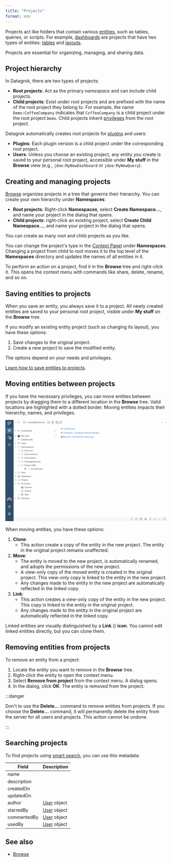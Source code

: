 ```yaml
---
title: "Projects"
format: mdx
---
```


Projects act like folders that contain various [entities](../objects.md), such as tables,
queries, or scripts. For example, [dashboards](dashboard.md) are projects that have two types of entities: [tables](../table.md) and [layouts](../../../visualize/view-layout.md). 

Projects are essential for organizing, managing, and sharing data.

## Project hierarchy

In Datagrok, there are two types of projects:

* **Root projects**: Act as the primary _namespace_ and can include child
  projects.
* **Child projects**: Exist under root projects and are prefixed with the name
  of the root project they belong to. For example, the name `Demo:CoffeeCompany` indicates
  that `CoffeeCompany` is a child project under the root project `Demo`. Child projects inherit [privileges](../../../govern/authorization.md) from the root project.

Datagrok automatically creates root projects for
[plugins](../../../develop/how-to/create-package.md) and users:
* **Plugins**: Each plugin version is a child project under the corresponding
  root project.
* **Users**: Unless you choose an existing project, any entity you create is
  saved to your personal root project, accessible under **My
  stuff** in the **Browse** view (e.g., `jdoe:MyNewDashboard` or `jdoe:MyNewQuery`). 

## Creating and managing projects

[Browse](../../navigation/views/browse.md) organizes projects in a tree
that governs their hierarchy. You can create your own hierarchy under **Namespaces**: 

* **Root projects**: Right-click **Namespaces**, select **Create
Namespace...**, and name your project in the dialog that opens.
* **Child projects**: right-click an existing project, select
  **Create Child Namespace...**, and name your project in the dialog that opens.

You can create as many root and child projects as you like. 

You can change the project's type in the [Context Panel](../../navigation/panels/panels.md#context-panel) under
**Namespaces**. Changing a project from child to root moves it to the top
level of the **Namespaces** directory and updates the names of all entities in
it.

To perform an action on a project, find it in the **Browse** tree and right-click it. This opens the context menu with commands like share, delete, rename, and so on.

## Saving entities to projects

When you save an entity, you always save it to a project. All newly created
entities are saved to your personal root project, visible under **My stuff** on
the **Browse** tree.

If you modify an existing entity project (such as changing its layout), you have these
options:

1. Save changes to the original project.
1. Create a new project to save the modified entity.

The options depend on your needs and privileges.

[Learn how to save entities to projects](../../navigation/basic-tasks/basic-tasks.md#save).

## Moving entities between projects

If you have the necessary privileges, you can move entities between projects by
dragging them to a different location in the **Browse** tree. Valid locations are highlighted with a dotted border. Moving entities
impacts their hierarchy, names, and privileges.

![](../../navigation//views/img/namespaces-drag-and-drop.gif)

When moving entities, you have these options:

1. **Clone**:
   * This action create a copy of the entity in the new project. The entity in the original project remains unaffected.
1. **Move**:
   * The entity is moved to the new project, is automatically renamed, and adopts the permissions of the new project.
   * A view-only copy of the moved entity is created in the original project. This view-only copy is linked to the entity in the new project.
   * Any changes made to the entity in the new project are automatically reflected in the linked copy.
1. **Link**:
   * This action creates a view-only copy of the entity in the new project. This copy is linked to the entity in the original project.
   * Any changes made to the entity in the original project are automatically reflected in the linked copy.

Linked entities are visually distinguished by a **Link** (<FAIcon icon="fa-solid fa-link" size="1x"/>) **icon**. You cannot edit linked entities directly, but you can clone them.

## Removing entities from projects

To remove an entity from a project:

1. Locate the entity you want to remove in the **Browse** tree.
1. Right-click the entity to open the context menu.
1. Select **Remove from project** from the context menu. A dialog opens.
1. In the dialog, click **OK**. The entity is removed from the project.

:::danger

Don't to use the **Delete...** command to remove entities from projects. If you choose the **Delete...** command, it will permanently delete the entity from the server for all users and projects. This action cannot be undone.

:::

## Searching projects

To find projects using [smart search](../../navigation/views/browse.md#entity-search), you can use this metadata:

| Field       | Description                            |
|-------------|----------------------------------------|
| name        |                                        |
| description |                                        |
| createdOn   |                                        |
| updatedOn   |                                        |
| author      | [User](../../../govern/user.md) object |
| starredBy   | [User](../../../govern/user.md) object |
| commentedBy | [User](../../../govern/user.md) object |
| usedBy      | [User](../../../govern/user.md) object |

## See also

* [Browse](../../navigation/views/browse.md)